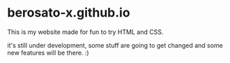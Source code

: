 # berosato-x.github.io
This is my website made for fun to try HTML and CSS.

it's still under development, some stuff are going to get changed and some new features will be there. :)
